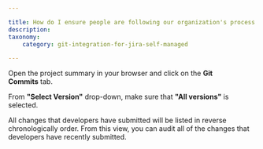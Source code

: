 ```yaml
---

title: How do I ensure people are following our organization's process for source code?
description:
taxonomy:
    category: git-integration-for-jira-self-managed

---
```

Open the project summary in your browser and click on the **Git Commits** tab.

From **"Select Version"** drop-down, make sure that **"All versions"** is selected.

All changes that developers have submitted will be listed in reverse chronologically order. From this view, you can audit all of the changes that developers have recently submitted.
